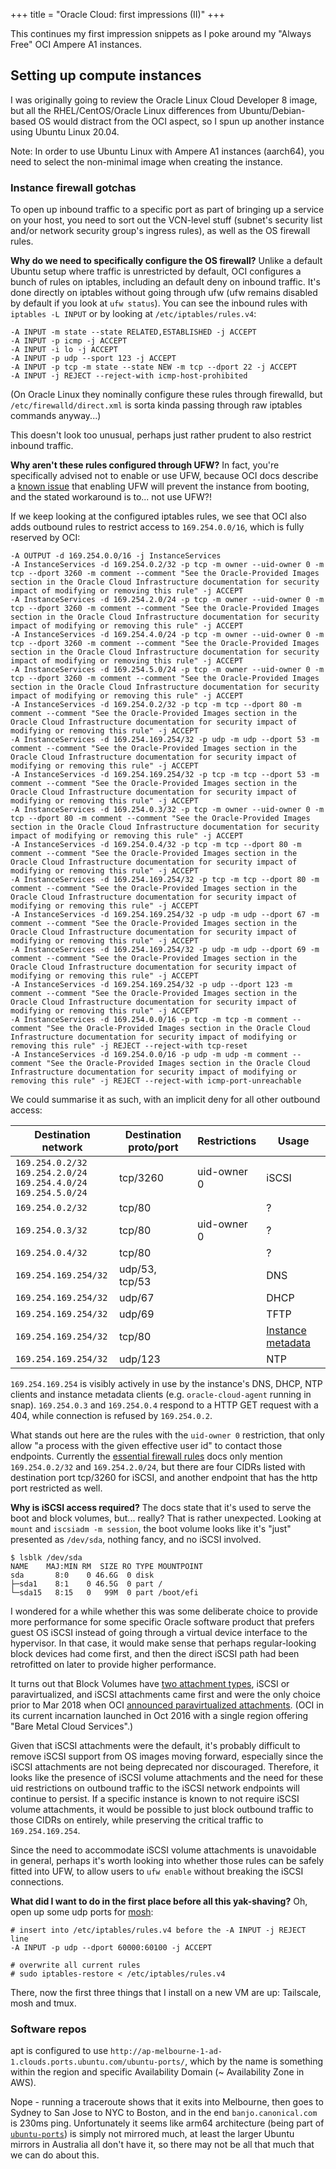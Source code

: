 +++
title = "Oracle Cloud: first impressions (II)"
+++

This continues my first impression snippets as I poke around my "Always Free" OCI Ampere A1 instances.

## Setting up compute instances

I was originally going to review the Oracle Linux Cloud Developer 8 image, but all the RHEL/CentOS/Oracle Linux differences from Ubuntu/Debian-based OS would distract from the OCI aspect, so I spun up another instance using Ubuntu Linux 20.04.

Note: In order to use Ubuntu Linux with Ampere A1 instances (aarch64), you need to select the non-minimal image when creating the instance.

### Instance firewall gotchas

To open up inbound traffic to a specific port as part of bringing up a service on your host, you need to sort out the VCN-level stuff (subnet's security list and/or network security group's ingress rules), as well as the OS firewall rules.

**Why do we need to specifically configure the OS firewall?**
Unlike a default Ubuntu setup where traffic is unrestricted by default, OCI configures a bunch of rules on iptables, including an default deny on inbound traffic. 
It's done directly on iptables without going through ufw (ufw remains disabled by default if you look at `ufw status`).
You can see the inbound rules with `iptables -L INPUT` or by looking at `/etc/iptables/rules.v4`:

```
-A INPUT -m state --state RELATED,ESTABLISHED -j ACCEPT
-A INPUT -p icmp -j ACCEPT
-A INPUT -i lo -j ACCEPT
-A INPUT -p udp --sport 123 -j ACCEPT
-A INPUT -p tcp -m state --state NEW -m tcp --dport 22 -j ACCEPT
-A INPUT -j REJECT --reject-with icmp-host-prohibited
```

(On Oracle Linux they nominally configure these rules through firewalld, but `/etc/firewalld/direct.xml` is sorta kinda passing through raw iptables commands anyway...)

This doesn't look too unusual, perhaps just rather prudent to also restrict inbound traffic.

**Why aren't these rules configured through UFW?**
In fact, you're specifically advised not to enable or use UFW, because OCI docs describe a [known issue](https://docs.oracle.com/en-us/iaas/Content/knownissues.htm#ufw) that enabling UFW will prevent the instance from booting, and the stated workaround is to... not use UFW?!

If we keep looking at the configured iptables rules, we see that OCI also adds outbound rules to restrict access to `169.254.0.0/16`, which is fully reserved by OCI:

```
-A OUTPUT -d 169.254.0.0/16 -j InstanceServices
-A InstanceServices -d 169.254.0.2/32 -p tcp -m owner --uid-owner 0 -m tcp --dport 3260 -m comment --comment "See the Oracle-Provided Images section in the Oracle Cloud Infrastructure documentation for security impact of modifying or removing this rule" -j ACCEPT
-A InstanceServices -d 169.254.2.0/24 -p tcp -m owner --uid-owner 0 -m tcp --dport 3260 -m comment --comment "See the Oracle-Provided Images section in the Oracle Cloud Infrastructure documentation for security impact of modifying or removing this rule" -j ACCEPT
-A InstanceServices -d 169.254.4.0/24 -p tcp -m owner --uid-owner 0 -m tcp --dport 3260 -m comment --comment "See the Oracle-Provided Images section in the Oracle Cloud Infrastructure documentation for security impact of modifying or removing this rule" -j ACCEPT
-A InstanceServices -d 169.254.5.0/24 -p tcp -m owner --uid-owner 0 -m tcp --dport 3260 -m comment --comment "See the Oracle-Provided Images section in the Oracle Cloud Infrastructure documentation for security impact of modifying or removing this rule" -j ACCEPT
-A InstanceServices -d 169.254.0.2/32 -p tcp -m tcp --dport 80 -m comment --comment "See the Oracle-Provided Images section in the Oracle Cloud Infrastructure documentation for security impact of modifying or removing this rule" -j ACCEPT
-A InstanceServices -d 169.254.169.254/32 -p udp -m udp --dport 53 -m comment --comment "See the Oracle-Provided Images section in the Oracle Cloud Infrastructure documentation for security impact of modifying or removing this rule" -j ACCEPT
-A InstanceServices -d 169.254.169.254/32 -p tcp -m tcp --dport 53 -m comment --comment "See the Oracle-Provided Images section in the Oracle Cloud Infrastructure documentation for security impact of modifying or removing this rule" -j ACCEPT
-A InstanceServices -d 169.254.0.3/32 -p tcp -m owner --uid-owner 0 -m tcp --dport 80 -m comment --comment "See the Oracle-Provided Images section in the Oracle Cloud Infrastructure documentation for security impact of modifying or removing this rule" -j ACCEPT
-A InstanceServices -d 169.254.0.4/32 -p tcp -m tcp --dport 80 -m comment --comment "See the Oracle-Provided Images section in the Oracle Cloud Infrastructure documentation for security impact of modifying or removing this rule" -j ACCEPT
-A InstanceServices -d 169.254.169.254/32 -p tcp -m tcp --dport 80 -m comment --comment "See the Oracle-Provided Images section in the Oracle Cloud Infrastructure documentation for security impact of modifying or removing this rule" -j ACCEPT
-A InstanceServices -d 169.254.169.254/32 -p udp -m udp --dport 67 -m comment --comment "See the Oracle-Provided Images section in the Oracle Cloud Infrastructure documentation for security impact of modifying or removing this rule" -j ACCEPT
-A InstanceServices -d 169.254.169.254/32 -p udp -m udp --dport 69 -m comment --comment "See the Oracle-Provided Images section in the Oracle Cloud Infrastructure documentation for security impact of modifying or removing this rule" -j ACCEPT
-A InstanceServices -d 169.254.169.254/32 -p udp --dport 123 -m comment --comment "See the Oracle-Provided Images section in the Oracle Cloud Infrastructure documentation for security impact of modifying or removing this rule" -j ACCEPT
-A InstanceServices -d 169.254.0.0/16 -p tcp -m tcp -m comment --comment "See the Oracle-Provided Images section in the Oracle Cloud Infrastructure documentation for security impact of modifying or removing this rule" -j REJECT --reject-with tcp-reset
-A InstanceServices -d 169.254.0.0/16 -p udp -m udp -m comment --comment "See the Oracle-Provided Images section in the Oracle Cloud Infrastructure documentation for security impact of modifying or removing this rule" -j REJECT --reject-with icmp-port-unreachable
```

We could summarise it as such, with an implicit deny for all other outbound access:

| Destination network | Destination proto/port | Restrictions | Usage |
|---|---|---|---|
| `169.254.0.2/32`<br>`169.254.2.0/24`<br>`169.254.4.0/24`<br>`169.254.5.0/24` | tcp/3260 | uid-owner 0 | iSCSI |
| `169.254.0.2/32` | tcp/80 | | ? |
| `169.254.0.3/32` | tcp/80 | uid-owner 0 | ? |
| `169.254.0.4/32` | tcp/80 | | ? |
| `169.254.169.254/32` | udp/53, tcp/53 | | DNS |
| `169.254.169.254/32` | udp/67 | | DHCP |
| `169.254.169.254/32` | udp/69 | | TFTP |
| `169.254.169.254/32` | tcp/80 | | [Instance metadata](https://docs.oracle.com/en-us/iaas/Content/Compute/Tasks/gettingmetadata.htm) |
| `169.254.169.254/32` | udp/123 | | NTP |

`169.254.169.254` is visibly actively in use by the instance's DNS, DHCP, NTP clients and instance metadata clients (e.g. `oracle-cloud-agent` running in snap).
`169.254.0.3` and `169.254.0.4` respond to a HTTP GET request with a 404, while connection is refused by `169.254.0.2`.

What stands out here are the rules with the `uid-owner 0` restriction, that only allow "a process with the given effective user id" to contact those endpoints.
Currently the [essential firewall rules](https://docs.oracle.com/en-us/iaas/Content/Compute/References/bestpracticescompute.htm#Essentia) docs only mention `169.254.0.2/32` and `169.254.2.0/24`, but there are four CIDRs listed with destination port tcp/3260 for iSCSI, and another endpoint that has the http port restricted as well.

**Why is iSCSI access required?**
The docs state that it's used to serve the boot and block volumes, but... really?
That is rather unexpected.
Looking at `mount` and `iscsiadm -m session`, the boot volume looks like it's "just" presented as `/dev/sda`, nothing fancy, and no iSCSI involved.

```
$ lsblk /dev/sda
NAME    MAJ:MIN RM  SIZE RO TYPE MOUNTPOINT
sda       8:0    0 46.6G  0 disk
├─sda1    8:1    0 46.5G  0 part /
└─sda15   8:15   0   99M  0 part /boot/efi
```

I wondered for a while whether this was some deliberate choice to provide more performance for some specific Oracle software product that prefers guest OS iSCSI instead of going through a virtual device interface to the hypervisor.
In that case, it would make sense that perhaps regular-looking block devices had come first, and then the direct iSCSI path had been retrofitted on later to provide higher performance.

It turns out that Block Volumes have [two attachment types](https://docs.oracle.com/en-us/iaas/Content/Block/Concepts/overview.htm#attachtype), iSCSI or paravirtualized, and iSCSI attachments came first and were the only choice prior to Mar 2018 when OCI [announced paravirtualized attachments](https://blogs.oracle.com/cloud-infrastructure/post/press-the-easy-button-paravirtualized-block-volume-attachments-for-vms).
(OCI in its current incarnation launched in Oct 2016 with a single region offering "Bare Metal Cloud Services".)

Given that iSCSI attachments were the default, it's probably difficult to remove iSCSI support from OS images moving forward, especially since the iSCSI attachments are not being deprecated nor discouraged. 
Therefore, it looks like the presence of iSCSI volume attachments and the need for these uid restrictions on outbound traffic to the iSCSI network endpoints will continue to persist.
If a specific instance is known to not require iSCSI volume attachments, it would be possible to just block outbound traffic to those CIDRs on entirely, while preserving the critical traffic to `169.254.169.254`.

Since the need to accommodate iSCSI volume attachments is unavoidable in general, perhaps it's worth looking into whether those rules can be safely fitted into UFW, to allow users to `ufw enable` without breaking the iSCSI connections.

**What did I want to do in the first place before all this yak-shaving?**
Oh, open up some udp ports for [mosh](https://mosh.org/):

```
# insert into /etc/iptables/rules.v4 before the -A INPUT -j REJECT line
-A INPUT -p udp --dport 60000:60100 -j ACCEPT

# overwrite all current rules
# sudo iptables-restore < /etc/iptables/rules.v4
```

There, now the first three things that I install on a new VM are up: Tailscale, mosh and tmux.

### Software repos

apt is configured to use `http://ap-melbourne-1-ad-1.clouds.ports.ubuntu.com/ubuntu-ports/`, which by the name is something within the region and specific Availability Domain (~ Availability Zone in AWS).

Nope - running a traceroute shows that it exits into Melbourne, then goes to Sydney to San Jose to NYC to Boston, and in the end `banjo.canonical.com` is 230ms ping.
Unfortunately it seems like arm64 architecture (being part of [`ubuntu-ports`](http://ports.ubuntu.com/ubuntu-ports/dists/focal/)) is simply not mirrored much, at least the larger Ubuntu mirrors in Australia all don't have it, so there may not be all that much that we can do about this.
